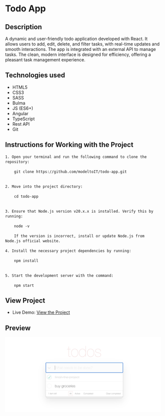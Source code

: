 # Todo App

## Description
A dynamic and user-friendly todo application developed with React. It allows users to add, edit, delete, and filter tasks, with real-time updates and smooth interactions. The app is integrated with an external API to manage tasks. The clean, modern interface is designed for efficiency, offering a pleasant task management experience.

## Technologies used
* HTML5
* CSS3
* SASS
* Bulma
* JS (ES6+)
* Angular
* TypeScript
* Rest API
* Git

## Instructions for Working with the Project

	1. Open your terminal and run the following command to clone the repository:

        git clone https://github.com/modeltoIT/todo-app.git


	2. Move into the project directory:
    
        cd todo-app


	3. Ensure that Node.js version v20.x.x is installed. Verify this by running:
        
        node -v
        
        If the version is incorrect, install or update Node.js from Node.js official website.

	4. Install the necessary project dependencies by running:
        
        npm install


	5. Start the development server with the command:

        npm start

## View Project

* Live Demo: [View the Project](https://modeltoit.github.io/todo-app/)

## Preview

![Preview](./src/images/preview.png)
